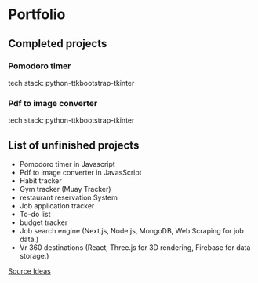# Portfolio

## Completed projects

### Pomodoro timer

tech stack: python-ttkbootstrap-tkinter

### Pdf to image converter

tech stack: python-ttkbootstrap-tkinter

## List of unfinished projects

- Pomodoro timer in Javascript
- Pdf to image converter in JavasScript
- Habit tracker
- Gym tracker (Muay Tracker)
- restaurant reservation System
- Job application tracker
- To-do list
- budget tracker
- Job search engine
  (Next.js, Node.js, MongoDB, Web Scraping for job data.)
- Vr 360 destinations (React, Three.js for 3D rendering, Firebase for data storage.)

[Source Ideas](https://dev.to/kishansheth/200-project-ideas-from-beginner-to-advanced-with-open-source-contributions-3g6a#1)
